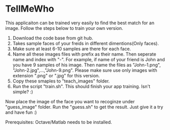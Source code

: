 # TellMeWho
This applicaiton can be trained very easily to find the best match for an image. Follow the steps below to train your own version.

1. Download the code base from git hub.
2. Takes sample faces of your freids in different dimentions(Only faces).
3. Make sure at least 6-10 samples are there for each face.
4. Name all these images files with prefix as their name. Then seperate name and index with "-".
For example, if name of your friend is John and you have 9 samples of his image. Then name the files as "John-1.png", "John-2.jpg",...,"John-9.png". Please make sure use only images with extension ".png" or ".jpg" for this version.
5. Copy these smaples to "teach_images" folder.
6. Run the script "train.sh". This should finish your app training. Isn't simple? :)

Now place the image of the face you want to recoginze under "guess_image" folder.
Run the "guess.sh" to get the result. Just give it a try and have fun :)

Prerequisites:
Octave/Matlab needs to be installed.
